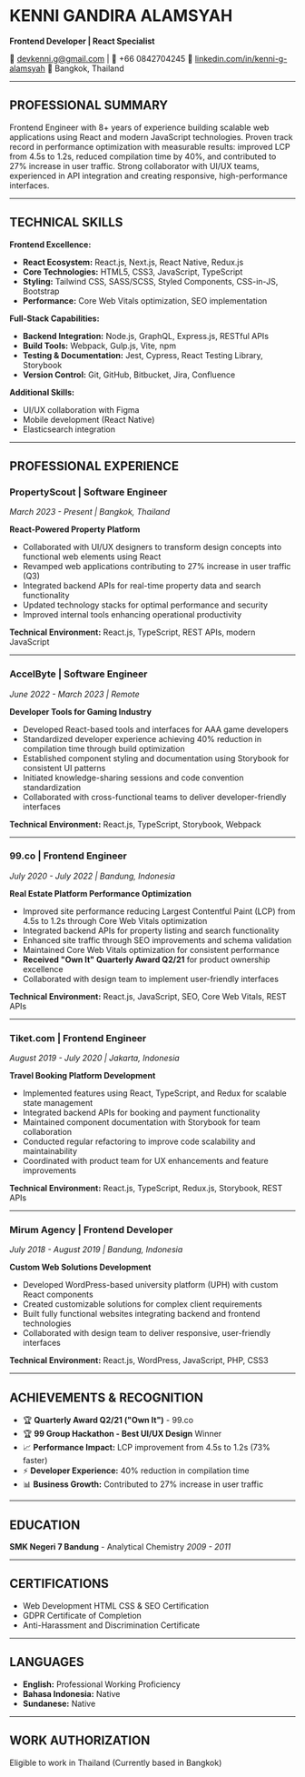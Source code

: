 # KENNI GANDIRA ALAMSYAH
**Frontend Developer | React Specialist**

📧 devkenni.g@gmail.com | 📱 +66 0842704245
🔗 [linkedin.com/in/kenni-g-alamsyah](https://linkedin.com/in/kenni-g-alamsyah)
📍 Bangkok, Thailand

---

## PROFESSIONAL SUMMARY

Frontend Engineer with 8+ years of experience building scalable web applications using React and modern JavaScript technologies. Proven track record in performance optimization with measurable results: improved LCP from 4.5s to 1.2s, reduced compilation time by 40%, and contributed to 27% increase in user traffic. Strong collaborator with UI/UX teams, experienced in API integration and creating responsive, high-performance interfaces.

---

## TECHNICAL SKILLS

**Frontend Excellence:**
- **React Ecosystem:** React.js, Next.js, React Native, Redux.js
- **Core Technologies:** HTML5, CSS3, JavaScript, TypeScript
- **Styling:** Tailwind CSS, SASS/SCSS, Styled Components, CSS-in-JS, Bootstrap
- **Performance:** Core Web Vitals optimization, SEO implementation

**Full-Stack Capabilities:**
- **Backend Integration:** Node.js, GraphQL, Express.js, RESTful APIs
- **Build Tools:** Webpack, Gulp.js, Vite, npm
- **Testing & Documentation:** Jest, Cypress, React Testing Library, Storybook
- **Version Control:** Git, GitHub, Bitbucket, Jira, Confluence

**Additional Skills:**
- UI/UX collaboration with Figma
- Mobile development (React Native)
- Elasticsearch integration

---

## PROFESSIONAL EXPERIENCE

### PropertyScout | Software Engineer
*March 2023 - Present | Bangkok, Thailand*

**React-Powered Property Platform**
- Collaborated with UI/UX designers to transform design concepts into functional web elements using React
- Revamped web applications contributing to 27% increase in user traffic (Q3)
- Integrated backend APIs for real-time property data and search functionality
- Updated technology stacks for optimal performance and security
- Improved internal tools enhancing operational productivity

**Technical Environment:** React.js, TypeScript, REST APIs, modern JavaScript

---

### AccelByte | Software Engineer
*June 2022 - March 2023 | Remote*

**Developer Tools for Gaming Industry**
- Developed React-based tools and interfaces for AAA game developers
- Standardized developer experience achieving 40% reduction in compilation time through build optimization
- Established component styling and documentation using Storybook for consistent UI patterns
- Initiated knowledge-sharing sessions and code convention standardization
- Collaborated with cross-functional teams to deliver developer-friendly interfaces

**Technical Environment:** React.js, TypeScript, Storybook, Webpack

---

### 99.co | Frontend Engineer
*July 2020 - July 2022 | Bandung, Indonesia*

**Real Estate Platform Performance Optimization**
- Improved site performance reducing Largest Contentful Paint (LCP) from 4.5s to 1.2s through Core Web Vitals optimization
- Integrated backend APIs for property listing and search functionality
- Enhanced site traffic through SEO improvements and schema validation
- Maintained Core Web Vitals optimization for consistent performance
- **Received "Own It" Quarterly Award Q2/21** for product ownership excellence
- Collaborated with design team to implement user-friendly interfaces

**Technical Environment:** React.js, JavaScript, SEO, Core Web Vitals, REST APIs

---

### Tiket.com | Frontend Engineer
*August 2019 - July 2020 | Jakarta, Indonesia*

**Travel Booking Platform Development**
- Implemented features using React, TypeScript, and Redux for scalable state management
- Integrated backend APIs for booking and payment functionality
- Maintained component documentation with Storybook for team collaboration
- Conducted regular refactoring to improve code scalability and maintainability
- Coordinated with product team for UX enhancements and feature improvements

**Technical Environment:** React.js, TypeScript, Redux.js, Storybook, REST APIs

---

### Mirum Agency | Frontend Developer
*July 2018 - August 2019 | Bandung, Indonesia*

**Custom Web Solutions Development**
- Developed WordPress-based university platform (UPH) with custom React components
- Created customizable solutions for complex client requirements
- Built fully functional websites integrating backend and frontend technologies
- Collaborated with design team to deliver responsive, user-friendly interfaces

**Technical Environment:** React.js, WordPress, JavaScript, PHP, CSS3

---

## ACHIEVEMENTS & RECOGNITION

- 🏆 **Quarterly Award Q2/21 ("Own It")** - 99.co
- 🏆 **99 Group Hackathon - Best UI/UX Design** Winner
- 📈 **Performance Impact:** LCP improvement from 4.5s to 1.2s (73% faster)
- ⚡ **Developer Experience:** 40% reduction in compilation time
- 📊 **Business Growth:** Contributed to 27% increase in user traffic

---

## EDUCATION

**SMK Negeri 7 Bandung** - Analytical Chemistry
*2009 - 2011*

---

## CERTIFICATIONS

- Web Development HTML CSS & SEO Certification
- GDPR Certificate of Completion
- Anti-Harassment and Discrimination Certificate

---

## LANGUAGES

- **English:** Professional Working Proficiency
- **Bahasa Indonesia:** Native
- **Sundanese:** Native

---

## WORK AUTHORIZATION

Eligible to work in Thailand (Currently based in Bangkok)
